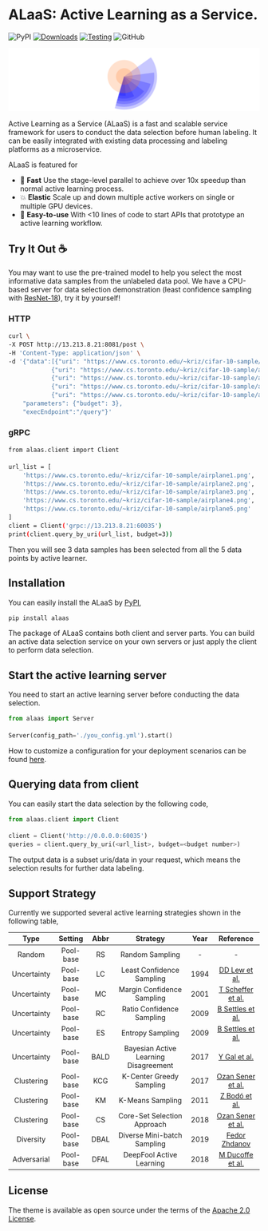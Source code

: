 # ALaaS: Active Learning as a Service.

![PyPI](https://img.shields.io/pypi/v/alaas?color=green) [![Downloads](https://pepy.tech/badge/alaas)](https://pepy.tech/project/alaas) [![Testing](https://github.com/MLSysOps/alaas/actions/workflows/main.yml/badge.svg?branch=main)](https://github.com/MLSysOps/alaas/actions/workflows/main.yml) ![GitHub](https://img.shields.io/github/license/MLSysOps/alaas)

![](./docs/images/logo.svg)

Active Learning as a Service (ALaaS) is a fast and scalable service framework for users to conduct the data selection
before human labeling. It can be easily integrated with existing data processing and labeling platforms as a
microservice.

ALaaS is featured for

- :rocket: **Fast** Use the stage-level parallel to achieve over 10x speedup than normal active learning process.
- :collision:    **Elastic** Scale up and down multiple active workers on single or multiple GPU devices.
- :hatching_chick: **Easy-to-use** With <10 lines of code to start APIs that prototype an active learning workflow.

## Try It Out :coffee:

You may want to use the pre-trained model to help you select the most informative data
samples from the unlabeled data pool. We have a CPU-based server for data selection demonstration (least confidence sampling with [ResNet-18](https://pytorch.org/vision/main/models/generated/torchvision.models.resnet18.html)), try it by yourself!

### HTTP

```bash
curl \
-X POST http://13.213.8.21:8081/post \
-H 'Content-Type: application/json' \
-d '{"data":[{"uri": "https://www.cs.toronto.edu/~kriz/cifar-10-sample/airplane1.png"},
            {"uri": "https://www.cs.toronto.edu/~kriz/cifar-10-sample/airplane2.png"},
            {"uri": "https://www.cs.toronto.edu/~kriz/cifar-10-sample/airplane3.png"},
            {"uri": "https://www.cs.toronto.edu/~kriz/cifar-10-sample/airplane4.png"},
            {"uri": "https://www.cs.toronto.edu/~kriz/cifar-10-sample/airplane5.png"}], 
    "parameters": {"budget": 3},
    "execEndpoint":"/query"}'
```

### gRPC

```bash
from alaas.client import Client

url_list = [
    'https://www.cs.toronto.edu/~kriz/cifar-10-sample/airplane1.png',
    'https://www.cs.toronto.edu/~kriz/cifar-10-sample/airplane2.png',
    'https://www.cs.toronto.edu/~kriz/cifar-10-sample/airplane3.png',
    'https://www.cs.toronto.edu/~kriz/cifar-10-sample/airplane4.png',
    'https://www.cs.toronto.edu/~kriz/cifar-10-sample/airplane5.png'
]
client = Client('grpc://13.213.8.21:60035')
print(client.query_by_uri(url_list, budget=3))
```

Then you will see 3 data samples has been selected from all the 5 data points by active learner. 

## Installation

You can easily install the ALaaS by [PyPI](https://pypi.org/project/alaas/),

```bash
pip install alaas
```

The package of ALaaS contains both client and server parts. You can build an active data selection service on your own
servers or just apply the client to perform data selection.

## Start the active learning server

You need to start an active learning server before conducting the data selection.

```python
from alaas import Server

Server(config_path='./you_config.yml').start()
```

How to customize a configuration for your deployment scenarios can be found [here](./docs/configuration.md).

## Querying data from client
You can easily start the data selection by the following code,

```python 
from alaas.client import Client

client = Client('http://0.0.0.0:60035')
queries = client.query_by_uri(<url_list>, budget=<budget number>)
```

The output data is a subset uris/data in your request, which means the selection results for further data labeling.

## Support Strategy

Currently we supported several active learning strategies shown in the following table,

|Type|Setting|Abbr|Strategy|Year|Reference|
|:--:|:--:|:--:|:--:|:--:|:--:|
|Random|Pool-base|RS|Random Sampling|-|-|
|Uncertainty|Pool-base|LC|Least Confidence Sampling|1994|[DD Lew et al.](https://arxiv.org/pdf/cmp-lg/9407020)|
|Uncertainty|Pool-base|MC|Margin Confidence Sampling|2001|[T Scheffer et al.](https://link.springer.com/chapter/10.1007/3-540-44816-0_31)|
|Uncertainty|Pool-base|RC|Ratio Confidence Sampling|2009|[B Settles et al.](https://research.cs.wisc.edu/techreports/2009/TR1648.pdf)|
|Uncertainty|Pool-base|ES|Entropy Sampling|2009|[B Settles et al.](https://research.cs.wisc.edu/techreports/2009/TR1648.pdf)|
|Uncertainty|Pool-base|BALD|Bayesian Active Learning Disagreement|2017|[Y Gal et al.](https://arxiv.org/abs/1703.02910)|
|Clustering|Pool-base|KCG|K-Center Greedy Sampling|2017|[Ozan Sener et al.](https://www.semanticscholar.org/paper/A-Geometric-Approach-to-Active-Learning-for-Neural-Sener-Savarese/82fb7661d892a7412726de6ead14269139d0310c)|
|Clustering|Pool-base|KM|K-Means Sampling|2011|[Z Bodó et al.](http://proceedings.mlr.press/v16/bodo11a/bodo11a.pdf)|
|Clustering|Pool-base|CS|Core-Set Selection Approach|2018|[Ozan Sener et al.](https://arxiv.org/abs/1708.00489?context=cs)|
|Diversity|Pool-base|DBAL|Diverse Mini-batch Sampling|2019|[Fedor Zhdanov](https://arxiv.org/abs/1901.05954)|
|Adversarial|Pool-base|DFAL|DeepFool Active Learning|2018|[M Ducoffe et al.](https://arxiv.org/abs/1802.09841)|

## License

The theme is available as open source under the terms of the [Apache 2.0 License](./LICENSE).

